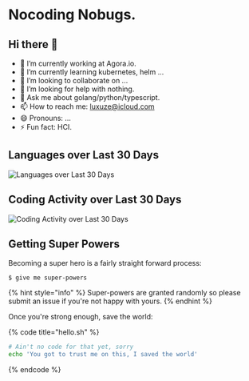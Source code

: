 # Nocoding Nobugs.

## Hi there 👋

* 🔭 I’m currently working at Agora.io.
* 🌱 I’m currently learning kubernetes, helm ...
* 👯 I’m looking to collaborate on ...
* 🤔 I’m looking for help with nothing.
* 💬 Ask me about golang/python/typescript.
* 📫 How to reach me: luxuze@icloud.com
* 😄 Pronouns: ...
* ⚡ Fun fact: HCI.

## Languages over Last 30 Days

![Languages over Last 30 Days](https://wakatime.com/share/@monaco/763e3b08-9d6d-410c-ae78-a95b83422907.svg)

## Coding Activity over Last 30 Days

![Coding Activity over Last 30 Days](https://wakatime.com/share/@monaco/e204f4c8-aadd-4a6e-8d40-d06879672c6e.svg)

## Getting Super Powers

Becoming a super hero is a fairly straight forward process:

```
$ give me super-powers
```

{% hint style="info" %}
 Super-powers are granted randomly so please submit an issue if you're not happy with yours.
{% endhint %}

Once you're strong enough, save the world:

{% code title="hello.sh" %}
```bash
# Ain't no code for that yet, sorry
echo 'You got to trust me on this, I saved the world'
```
{% endcode %}



